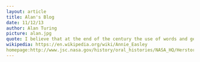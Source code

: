 ```yaml
---
layout: article
title: Alan's Blog
date: 11/12/13
author: Alan Turing
picture: alan.jpg
quote: I believe that at the end of the century the use of words and general educated opinion will have altered so much that one will be able to speak of machines thinking without expecting to be contradicted.
wikipedia: https://en.wikipedia.org/wiki/Annie_Easley
homepage:http://www.jsc.nasa.gov/history/oral_histories/NASA_HQ/Herstory/EasleyAJ/EasleyAJ_8-21-01.htm
---
```

